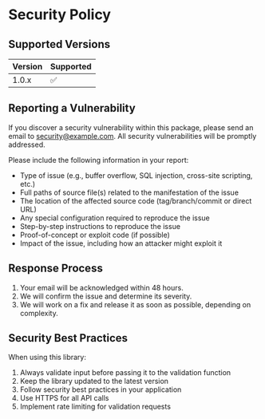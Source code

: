 # Security Policy

## Supported Versions

| Version | Supported          |
| ------- | ------------------ |
| 1.0.x   | :white_check_mark: |

## Reporting a Vulnerability

If you discover a security vulnerability within this package, please send an email to [security@example.com](mailto:security@example.com). All security vulnerabilities will be promptly addressed.

Please include the following information in your report:

- Type of issue (e.g., buffer overflow, SQL injection, cross-site scripting, etc.)
- Full paths of source file(s) related to the manifestation of the issue
- The location of the affected source code (tag/branch/commit or direct URL)
- Any special configuration required to reproduce the issue
- Step-by-step instructions to reproduce the issue
- Proof-of-concept or exploit code (if possible)
- Impact of the issue, including how an attacker might exploit it

## Response Process

1. Your email will be acknowledged within 48 hours.
2. We will confirm the issue and determine its severity.
3. We will work on a fix and release it as soon as possible, depending on complexity.

## Security Best Practices

When using this library:

1. Always validate input before passing it to the validation function
2. Keep the library updated to the latest version
3. Follow security best practices in your application
4. Use HTTPS for all API calls
5. Implement rate limiting for validation requests